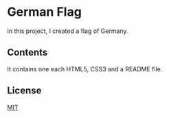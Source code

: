 # German Flag

In this project, I created a flag of Germany.

## Contents

It contains one each HTML5, CSS3 and a README file. 

## License
[MIT](https://opensource.org/license/mit)